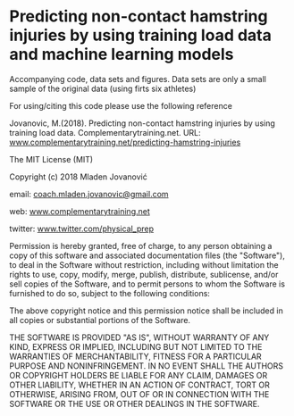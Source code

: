 # Predicting non-contact hamstring injuries by using training load data and machine learning models
Accompanying code, data sets and figures. Data sets are only a small sample of the original data (using firts six athletes)

For using/citing this code please use the following reference

Jovanovic, M.(2018). Predicting non-contact hamstring injuries by using training load data. Complementarytraining.net. URL: www.complementarytraining.net/predicting-hamstring-injuries


The MIT License (MIT)
 
Copyright (c) 2018 Mladen Jovanović

email: coach.mladen.jovanovic@gmail.com

web: www.complementarytraining.net

twitter: www.twitter.com/physical_prep

Permission is hereby granted, free of charge, to any person obtaining a copy of this software and associated documentation files (the "Software"), to deal in the Software without restriction, including without limitation the rights to use, copy, modify, merge, publish, distribute, sublicense, and/or sell copies of the Software, and to permit persons to whom the Software is furnished to do so, subject to the following conditions:

The above copyright notice and this permission notice shall be included in all copies or substantial portions of the Software.

THE SOFTWARE IS PROVIDED "AS IS", WITHOUT WARRANTY OF ANY KIND, EXPRESS OR IMPLIED, INCLUDING BUT NOT LIMITED TO THE WARRANTIES OF MERCHANTABILITY, FITNESS FOR A PARTICULAR PURPOSE AND NONINFRINGEMENT. IN NO EVENT SHALL THE AUTHORS OR COPYRIGHT HOLDERS BE LIABLE FOR ANY CLAIM, DAMAGES OR OTHER LIABILITY, WHETHER IN AN ACTION OF CONTRACT, TORT OR OTHERWISE, ARISING FROM, OUT OF OR IN CONNECTION WITH THE SOFTWARE OR THE USE OR OTHER DEALINGS IN THE SOFTWARE.
